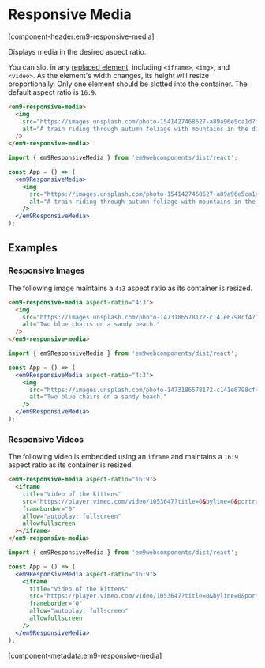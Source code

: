 # Responsive Media

[component-header:em9-responsive-media]

Displays media in the desired aspect ratio.

You can slot in any [replaced element](https://developer.mozilla.org/en-US/docs/Web/CSS/Replaced_element), including `<iframe>`, `<img>`, and `<video>`. As the element's width changes, its height will resize proportionally. Only one element should be slotted into the container. The default aspect ratio is `16:9`.

```html preview
<em9-responsive-media>
  <img
    src="https://images.unsplash.com/photo-1541427468627-a89a96e5ca1d?ixid=MnwxMjA3fDB8MHxwaG90by1wYWdlfHx8fGVufDB8fHx8&ixlib=rb-1.2.1&auto=format&fit=crop&w=1800&q=80"
    alt="A train riding through autumn foliage with mountains in the distance."
  />
</em9-responsive-media>
```

```jsx react
import { em9ResponsiveMedia } from 'em9webcomponents/dist/react';

const App = () => (
  <em9ResponsiveMedia>
    <img
      src="https://images.unsplash.com/photo-1541427468627-a89a96e5ca1d?ixid=MnwxMjA3fDB8MHxwaG90by1wYWdlfHx8fGVufDB8fHx8&ixlib=rb-1.2.1&auto=format&fit=crop&w=1800&q=80"
      alt="A train riding through autumn foliage with mountains in the distance."
    />
  </em9ResponsiveMedia>
);
```

## Examples

### Responsive Images

The following image maintains a `4:3` aspect ratio as its container is resized.

```html preview
<em9-responsive-media aspect-ratio="4:3">
  <img
    src="https://images.unsplash.com/photo-1473186578172-c141e6798cf4?ixid=MnwxMjA3fDB8MHxwaG90by1wYWdlfHx8fGVufDB8fHx8&ixlib=rb-1.2.1&auto=format&fit=crop&w=1800&q=80"
    alt="Two blue chairs on a sandy beach."
  />
</em9-responsive-media>
```

```jsx react
import { em9ResponsiveMedia } from 'em9webcomponents/dist/react';

const App = () => (
  <em9ResponsiveMedia aspect-ratio="4:3">
    <img
      src="https://images.unsplash.com/photo-1473186578172-c141e6798cf4?ixid=MnwxMjA3fDB8MHxwaG90by1wYWdlfHx8fGVufDB8fHx8&ixlib=rb-1.2.1&auto=format&fit=crop&w=1800&q=80"
      alt="Two blue chairs on a sandy beach."
    />
  </em9ResponsiveMedia>
);
```

### Responsive Videos

The following video is embedded using an `iframe` and maintains a `16:9` aspect ratio as its container is resized.

```html preview
<em9-responsive-media aspect-ratio="16:9">
  <iframe
    title="Video of the kittens"
    src="https://player.vimeo.com/video/1053647?title=0&byline=0&portrait=0"
    frameborder="0"
    allow="autoplay; fullscreen"
    allowfullscreen
  ></iframe>
</em9-responsive-media>
```

```jsx react
import { em9ResponsiveMedia } from 'em9webcomponents/dist/react';

const App = () => (
  <em9ResponsiveMedia aspect-ratio="16:9">
    <iframe
      title="Video of the kittens"
      src="https://player.vimeo.com/video/1053647?title=0&byline=0&portrait=0"
      frameborder="0"
      allow="autoplay; fullscreen"
      allowfullscreen
    />
  </em9ResponsiveMedia>
);
```

[component-metadata:em9-responsive-media]

